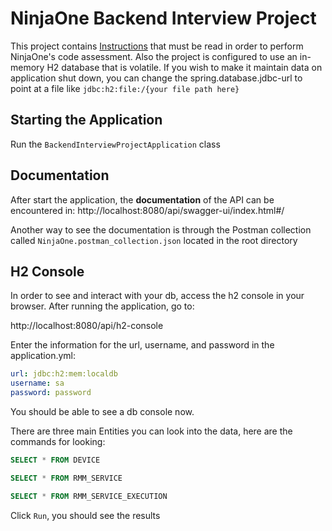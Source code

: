 # NinjaOne Backend Interview Project

This project contains [Instructions](INSTRUCTIONS.md) that must be read in order to perform NinjaOne's code assessment.
Also the project is configured to use an in-memory H2 database that is volatile. If you wish to make it maintain data on
application shut down, you can change the spring.database.jdbc-url to point at a file like `jdbc:h2:file:/{your file path here}`

## Starting the Application
Run the `BackendInterviewProjectApplication` class

## Documentation
After start the application, the **documentation** of the API can be encountered in: http://localhost:8080/api/swagger-ui/index.html#/

Another way to see the documentation is through the Postman collection called `NinjaOne.postman_collection.json` located in the root directory

## H2 Console

In order to see and interact with your db, access the h2 console in your browser.
After running the application, go to:

http://localhost:8080/api/h2-console

Enter the information for the url, username, and password in the application.yml:

```yml
url: jdbc:h2:mem:localdb
username: sa 
password: password
```

You should be able to see a db console now.

There are three main Entities you can look into the data, here are the commands for looking:

```sql
SELECT * FROM DEVICE
````
```sql
SELECT * FROM RMM_SERVICE
````
```sql
SELECT * FROM RMM_SERVICE_EXECUTION
````

Click `Run`, you should see the results
